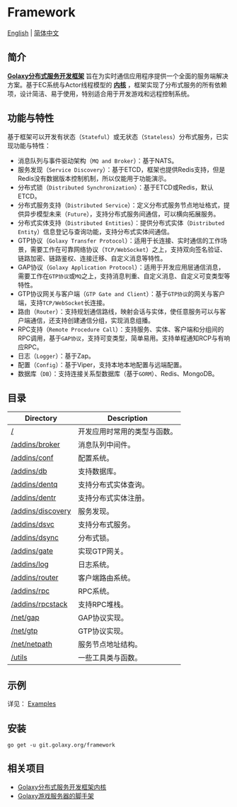# Framework
[English](./README.md) | [简体中文](./README.zh_CN.md)

## 简介
[**Golaxy分布式服务开发框架**](https://github.com/pangdogs/framework) 旨在为实时通信应用程序提供一个全面的服务端解决方案。基于EC系统与Actor线程模型的 [**内核**](https://github.com/pangdogs/core) ，框架实现了分布式服务的所有依赖项，设计简洁、易于使用，特别适合用于开发游戏和远程控制系统。

## 功能与特性
基于框架可以开发有状态（`Stateful`）或无状态（`Stateless`）分布式服务，已实现功能与特性：

- 消息队列与事件驱动架构（`MQ and Broker`）：基于NATS。
- 服务发现（`Service Discovery`）：基于ETCD，框架也提供Redis支持，但是Redis没有数据版本控制机制，所以仅能用于功能演示。
- 分布式锁（`Distributed Synchronization`）：基于ETCD或Redis，默认ETCD。
- 分布式服务支持（`Distributed Service`）：定义分布式服务节点地址格式，提供异步模型未来（`Future`），支持分布式服务间通信，可以横向拓展服务。
- 分布式实体支持（`Distributed Entities`）：提供分布式实体（`Distributed Entity`）信息登记与查询功能，支持分布式实体间通信。
- GTP协议（`Golaxy Transfer Protocol`）：适用于长连接、实时通信的工作场景，需要工作在可靠网络协议（`TCP/WebSocket`）之上，支持双向签名验证、链路加密、链路鉴权、连接迁移、自定义消息等特性。
- GAP协议（`Golaxy Application Protocol`）：适用于开发应用层通信消息，需要工作在`GTP协议`或`MQ`之上，支持消息判重、自定义消息、自定义可变类型等特性。
- GTP协议网关与客户端（`GTP Gate and Client`）：基于`GTP协议`的网关与客户端，支持`TCP/WebSocket`长连接。
- 路由（`Router`）：支持规划通信路线，映射会话与实体，使任意服务可以与客户端通信，还支持创建通信分组，实现消息组播。
- RPC支持（`Remote Procedure Call`）：支持服务、实体、客户端和分组间的RPC调用，基于`GAP协议`，支持可变类型，简单易用。支持单程通知RCP与有响应RPC。
- 日志（`Logger`）：基于Zap。
- 配置（`Config`）：基于Viper，支持本地本地配置与远端配置。
- 数据库（`DB`）：支持连接关系型数据库（基于`GORM`）、Redis、MongoDB。

## 目录
| Directory                                                                             | Description |
|---------------------------------------------------------------------------------------| ----------- |
| [/](https://github.com/pangdogs/framework)                                            | 开发应用时常用的类型与函数。|
| [/addins/broker](https://github.com/pangdogs/framework/tree/main/addins/broker)       | 消息队列中间件。|
| [/addins/conf](https://github.com/pangdogs/framework/tree/main/addins/conf)           | 配置系统。|
| [/addins/db](https://github.com/pangdogs/framework/tree/main/addins/db)               | 支持数据库。|
| [/addins/dentq](https://github.com/pangdogs/framework/tree/main/addins/dentq)         | 支持分布式实体查询。|
| [/addins/dentr](https://github.com/pangdogs/framework/tree/main/addins/dentr)         | 支持分布式实体注册。|
| [/addins/discovery](https://github.com/pangdogs/framework/tree/main/addins/discovery) | 服务发现。|
| [/addins/dsvc](https://github.com/pangdogs/framework/tree/main/addins/dsvc)           | 支持分布式服务。|
| [/addins/dsync](https://github.com/pangdogs/framework/tree/main/addins/dsync)         | 分布式锁。|
| [/addins/gate](https://github.com/pangdogs/framework/tree/main/addins/gate)           | 实现GTP网关。|
| [/addins/log](https://github.com/pangdogs/framework/tree/main/addins/log)             | 日志系统。|
| [/addins/router](https://github.com/pangdogs/framework/tree/main/addins/router)       | 客户端路由系统。|
| [/addins/rpc](https://github.com/pangdogs/framework/tree/main/addins/rpc)             | RPC系统。|
| [/addins/rpcstack](https://github.com/pangdogs/framework/tree/main/addins/rpcstack)   | 支持RPC堆栈。|
| [/net/gap](https://github.com/pangdogs/framework/tree/main/net/gap)                   | GAP协议实现。|
| [/net/gtp](https://github.com/pangdogs/framework/tree/main/net/gtp)                   | GTP协议实现。|
| [/net/netpath](https://github.com/pangdogs/framework/tree/main/net/netpath)           | 服务节点地址结构。|
| [/utils](https://github.com/pangdogs/framework/tree/main/utils)                       | 一些工具类与函数。 |

## 示例

详见： [Examples](https://github.com/pangdogs/examples)

## 安装
```
go get -u git.golaxy.org/framework
```

## 相关项目
- [Golaxy分布式服务开发框架内核](https://github.com/pangdogs/core)
- [Golaxy游戏服务器的脚手架](https://github.com/pangdogs/scaffold)
